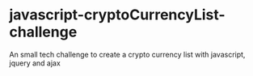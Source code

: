# javascript-cryptoCurrencyList-challenge
An small tech challenge to create a crypto currency list with javascript, jquery and ajax
